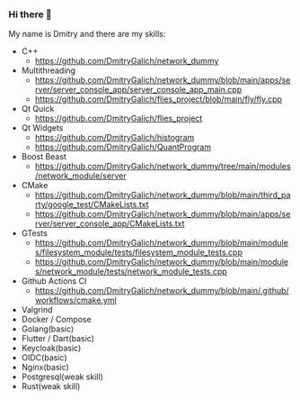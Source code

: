 ### Hi there 👋

My name is Dmitry and there are my skills:
* C++
  * https://github.com/DmitryGalich/network_dummy
* Multithreading
  * https://github.com/DmitryGalich/network_dummy/blob/main/apps/server/server_console_app/server_console_app_main.cpp
  * https://github.com/DmitryGalich/flies_project/blob/main/fly/fly.cpp
* Qt Quick
  * https://github.com/DmitryGalich/flies_project
* Qt Widgets
  * https://github.com/DmitryGalich/histogram
  * https://github.com/DmitryGalich/QuantProgram
* Boost Beast
  * https://github.com/DmitryGalich/network_dummy/tree/main/modules/network_module/server
* CMake
  * https://github.com/DmitryGalich/network_dummy/blob/main/third_party/google_test/CMakeLists.txt
  * https://github.com/DmitryGalich/network_dummy/blob/main/apps/server/server_console_app/CMakeLists.txt
* GTests
  * https://github.com/DmitryGalich/network_dummy/blob/main/modules/filesystem_module/tests/filesystem_module_tests.cpp
  * https://github.com/DmitryGalich/network_dummy/blob/main/modules/network_module/tests/network_module_tests.cpp
* Github Actions CI
  * https://github.com/DmitryGalich/network_dummy/blob/main/.github/workflows/cmake.yml
* Valgrind
* Docker / Compose
* Golang(basic)
* Flutter / Dart(basic)
* Keycloak(basic)
* OIDC(basic)
* Nginx(basic)
* Postgresql(weak skill)
* Rust(weak skill)
